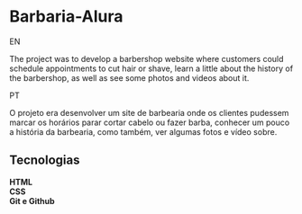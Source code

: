 # Barbaria-Alura
EN

The project was to develop a barbershop website where customers could schedule appointments to cut hair or shave, learn a little about the history of the barbershop, as well as see some photos and videos about it.

PT

 O projeto era desenvolver um site de barbearia onde os clientes pudessem marcar os horários parar cortar cabelo ou fazer barba, conhecer um pouco a história da barbearia, como também, ver algumas fotos e vídeo sobre. 

 ## Tecnologias
**HTML** <br>
**CSS** <br>
**Git e Github**
